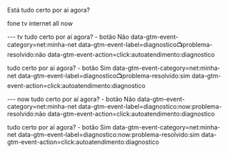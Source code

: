 Está tudo certo por aí agora?

fone
tv
internet
all
now


--- tv
tudo certo por aí agora? - botão Não
data-gtm-event-category=net:minha-net
data-gtm-event-label=diagnostico:tv:problema-resolvido:não
data-gtm-event-action=click:autoatendimento:diagnostico

tudo certo por aí agora? - botão Sim
data-gtm-event-category=net:minha-net
data-gtm-event-label=diagnostico:tv:problema-resolvido:sim
data-gtm-event-action=click:autoatendimento:diagnostico


--- now
tudo certo por aí agora? - botão Não
data-gtm-event-category=net:minha-net
data-gtm-event-label=diagnostico:now:problema-resolvido:não
data-gtm-event-action=click:autoatendimento:diagnostico

tudo certo por aí agora? - botão Sim
data-gtm-event-category=net:minha-net
data-gtm-event-label=diagnostico:now:problema-resolvido:sim
data-gtm-event-action=click:autoatendimento:diagnostico

